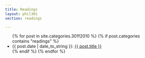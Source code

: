 ```yaml
---
title: Readings
layout: phil301
section: readings

---
```


<article class="postindex">
<ul>
{% for post in site.categories.301f2010 %}
{% if post.categories contains "readings" %}
<li><span class="postdate">{{ post.date | date_to_string }}</span>: <a class="title" href="{{ post.url }}">{{ post.title }}</a> </li>
{% endif %}
{% endfor %}
</ul>
</article>